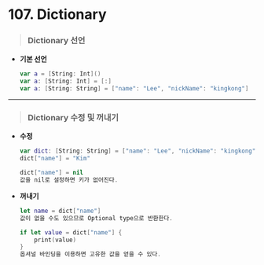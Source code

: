 # 107. Dictionary

> ### Dictionary 선언
* **기본 선언**
    ```swift
    var a = [String: Int]()
    var a: [String: Int] = [:]
    var a: [String: String] = ["name": "Lee", "nickName": "kingkong"]
    ```

***

> ### Dictionary 수정 및 꺼내기
* **수정**
    ```swift
    var dict: [String: String] = ["name": "Lee", "nickName": "kingkong"]
    dict["name"] = "Kim"
    
    dict["name"] = nil
    값을 nil로 설정하면 키가 없어진다.
    ```

* **꺼내기**
    ```swift
    let name = dict["name"]
    값이 없을 수도 있으므로 Optional type으로 반환한다.

    if let value = dict["name"] {
        print(value)
    }
    옵셔널 바인딩을 이용하면 고유한 값을 얻을 수 있다.
    ```